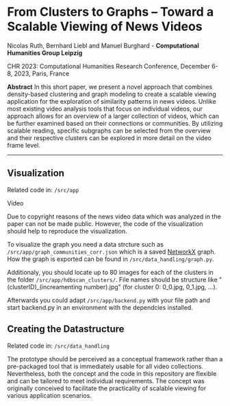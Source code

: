 # From Clusters to Graphs – Toward a Scalable Viewing of News Videos

Nicolas Ruth, Bernhard Liebl and Manuel Burghard - **Computational Humanities Group Leipzig**

CHR 2023: Computational Humanities Research Conference, December 6-8, 2023, Paris, France

**Abstract**
In this short paper, we present a novel approach that combines density-based clustering and graph modeling to create a scalable viewing application for the exploration of similarity patterns in news videos.
Unlike most existing video analysis tools that focus on individual videos, our approach allows for an overview of a larger collection of videos, which can be further examined based on their connections or communities. By utilizing scalable reading, specific subgraphs can be selected from the overview and their respective clusters can be explored in more detail on the video frame level.

---

## Visualization
Related code in: ```/src/app```

Video

Due to copyright reasons of the news video data which was analyzed in the paper can not be made public. However, the code of the visualization should help to reproduce the visualization.

To visualize the graph you need a data strcture such as ```/src/app/graph_communities_corr.json``` which is a saved [NetworkX](https://networkx.org/) graph. How the graph is exported can be found in ```/src/data_handling/graph.py```.

Additionaly, you should locate up to 80 images for each of the clusters in the folder ```/src/app/hdbscan_clusters/```. File names should be structure like "(clusterID)_(increamenting number).jpg" (for cluster 0: 0_0.jpg, 0_1.jpg, ...).

Afterwards you could adapt ```/src/app/backend.py``` with your file path and start backend.py in an environment with the dependcies installed.

## Creating the Datastructure

Related code in: ```/src/data_handling```

The prototype should be perceived as a conceptual framework rather than a pre-packaged tool that is immediately usable for all video collections. Nevertheless, both the concept and the code in this repository are flexible and can be tailored to meet individual requirements. The concept was originally conceived to facilitate the practicality of scalable viewing for various application scenarios.

